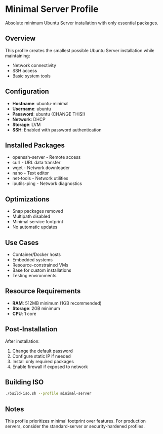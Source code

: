# Minimal Server Profile

Absolute minimum Ubuntu Server installation with only essential packages.

## Overview

This profile creates the smallest possible Ubuntu Server installation while maintaining:
- Network connectivity
- SSH access
- Basic system tools

## Configuration

- **Hostname**: ubuntu-minimal
- **Username**: ubuntu
- **Password**: ubuntu (CHANGE THIS!)
- **Network**: DHCP
- **Storage**: LVM
- **SSH**: Enabled with password authentication

## Installed Packages

- openssh-server - Remote access
- curl - URL data transfer
- wget - Network downloader
- nano - Text editor
- net-tools - Network utilities
- iputils-ping - Network diagnostics

## Optimizations

- Snap packages removed
- Multipath disabled
- Minimal service footprint
- No automatic updates

## Use Cases

- Container/Docker hosts
- Embedded systems
- Resource-constrained VMs
- Base for custom installations
- Testing environments

## Resource Requirements

- **RAM**: 512MB minimum (1GB recommended)
- **Storage**: 2GB minimum
- **CPU**: 1 core

## Post-Installation

After installation:
1. Change the default password
2. Configure static IP if needed
3. Install only required packages
4. Enable firewall if exposed to network

## Building ISO

```bash
./build-iso.sh --profile minimal-server
```

## Notes

This profile prioritizes minimal footprint over features. For production servers, consider the standard-server or security-hardened profiles.
